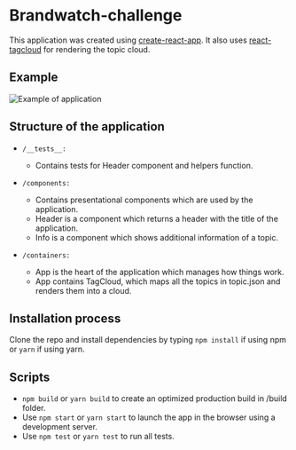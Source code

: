 # Brandwatch-challenge
This application was created using [create-react-app](https://github.com/facebookincubator/create-react-app). It also uses [react-tagcloud](https://github.com/madox2/react-tagcloud) for rendering the topic cloud.

## Example
![Example of application](http://oi65.tinypic.com/33e0rix.jpg)

## Structure of the application
* `/__tests__:`
  * Contains tests for Header component and helpers function.

* `/components:`
  * Contains presentational components which are used by the application.
  * Header is a component which returns a header with the title of the application.
  * Info is a component which shows additional information of a topic.

* `/containers:`
  * App is the heart of the application which manages how things work.
  * App contains TagCloud, which maps all the topics in topic.json and renders them into a cloud.

## Installation process
Clone the repo and install dependencies by typing `npm install` if using npm or `yarn` if using yarn.

## Scripts
* `npm build` or `yarn build` to create an optimized production build in /build folder.
* Use `npm start` or `yarn start` to launch the app in the browser using a development server.
* Use `npm test` or `yarn test` to run all tests.
